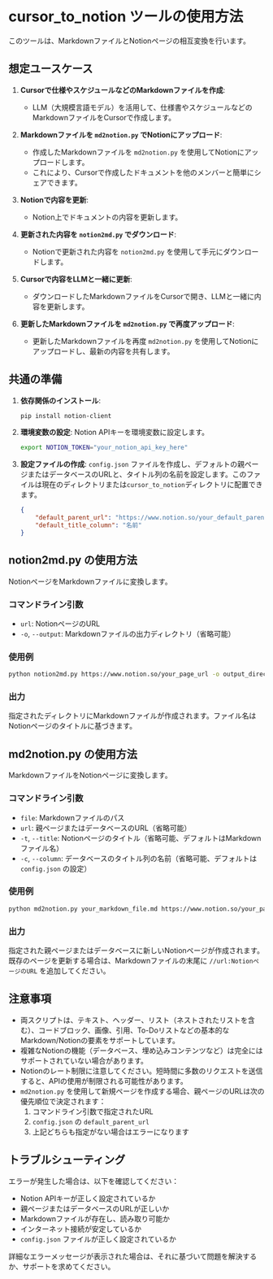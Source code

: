 # cursor_to_notion ツールの使用方法

このツールは、MarkdownファイルとNotionページの相互変換を行います。

## 想定ユースケース

1. **Cursorで仕様やスケジュールなどのMarkdownファイルを作成**:
   - LLM（大規模言語モデル）を活用して、仕様書やスケジュールなどのMarkdownファイルをCursorで作成します。

2. **Markdownファイルを `md2notion.py` でNotionにアップロード**:
   - 作成したMarkdownファイルを `md2notion.py` を使用してNotionにアップロードします。
   - これにより、Cursorで作成したドキュメントを他のメンバーと簡単にシェアできます。

3. **Notionで内容を更新**:
   - Notion上でドキュメントの内容を更新します。

4. **更新された内容を `notion2md.py` でダウンロード**:
   - Notionで更新された内容を `notion2md.py` を使用して手元にダウンロードします。

5. **Cursorで内容をLLMと一緒に更新**:
   - ダウンロードしたMarkdownファイルをCursorで開き、LLMと一緒に内容を更新します。

6. **更新したMarkdownファイルを `md2notion.py` で再度アップロード**:
   - 更新したMarkdownファイルを再度 `md2notion.py` を使用してNotionにアップロードし、最新の内容を共有します。

## 共通の準備

1. **依存関係のインストール**:
   ```bash
   pip install notion-client
   ```

2. **環境変数の設定**:
   Notion APIキーを環境変数に設定します。
   ```bash
   export NOTION_TOKEN="your_notion_api_key_here"
   ```

3. **設定ファイルの作成**:
   `config.json` ファイルを作成し、デフォルトの親ページまたはデータベースのURLと、タイトル列の名前を設定します。このファイルは現在のディレクトリまたは`cursor_to_notion`ディレクトリに配置できます。
   ```json
   {
       "default_parent_url": "https://www.notion.so/your_default_parent_page_or_database_url",
       "default_title_column": "名前"
   }
   ```

## notion2md.py の使用方法

NotionページをMarkdownファイルに変換します。

### コマンドライン引数

- `url`: NotionページのURL
- `-o`, `--output`: Markdownファイルの出力ディレクトリ（省略可能）

### 使用例

```bash
python notion2md.py https://www.notion.so/your_page_url -o output_directory
```

### 出力

指定されたディレクトリにMarkdownファイルが作成されます。ファイル名はNotionページのタイトルに基づきます。

## md2notion.py の使用方法

MarkdownファイルをNotionページに変換します。

### コマンドライン引数

- `file`: Markdownファイルのパス
- `url`: 親ページまたはデータベースのURL（省略可能）
- `-t`, `--title`: Notionページのタイトル（省略可能、デフォルトはMarkdownファイル名）
- `-c`, `--column`: データベースのタイトル列の名前（省略可能、デフォルトは `config.json` の設定）

### 使用例

```bash
python md2notion.py your_markdown_file.md https://www.notion.so/your_parent_page_or_database_url -t "Your Page Title" -c "名前"
```

### 出力

指定された親ページまたはデータベースに新しいNotionページが作成されます。既存のページを更新する場合は、Markdownファイルの末尾に `//url:NotionページのURL` を追加してください。

## 注意事項

- 両スクリプトは、テキスト、ヘッダー、リスト（ネストされたリストを含む）、コードブロック、画像、引用、To-Doリストなどの基本的なMarkdown/Notionの要素をサポートしています。
- 複雑なNotionの機能（データベース、埋め込みコンテンツなど）は完全にはサポートされていない場合があります。
- Notionのレート制限に注意してください。短時間に多数のリクエストを送信すると、APIの使用が制限される可能性があります。
- `md2notion.py` を使用して新規ページを作成する場合、親ページのURLは次の優先順位で決定されます：
  1. コマンドライン引数で指定されたURL
  2. `config.json` の `default_parent_url`
  3. 上記どちらも指定がない場合はエラーになります

## トラブルシューティング

エラーが発生した場合は、以下を確認してください：
- Notion APIキーが正しく設定されているか
- 親ページまたはデータベースのURLが正しいか
- Markdownファイルが存在し、読み取り可能か
- インターネット接続が安定しているか
- `config.json` ファイルが正しく設定されているか

詳細なエラーメッセージが表示された場合は、それに基づいて問題を解決するか、サポートを求めてください。


